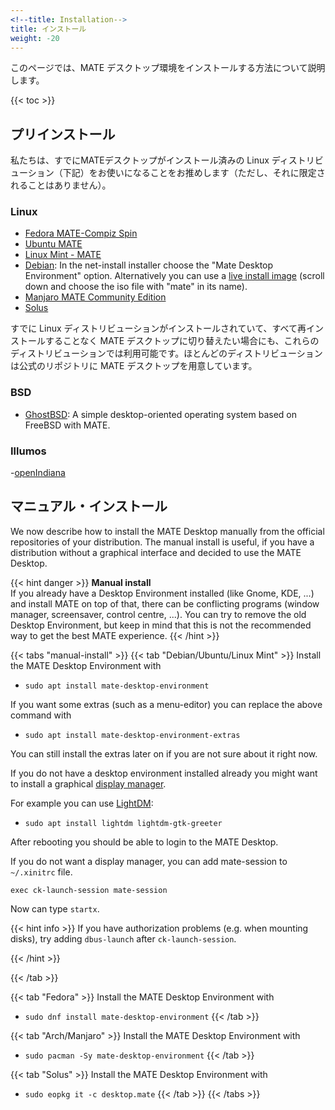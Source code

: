 ```yaml
---
<!--title: Installation-->
title: インストール
weight: -20
---
```


<!--This page describes how to install the MATE Desktop Environment.-->
このページでは、MATE デスクトップ環境をインストールする方法について説明します。

{{< toc >}}

<!--## Preinstalled-->
## プリインストール

<!--We recommend to use a distribution that already comes with the MATE Desktop pre-installed, such as (but not limited to):-->
私たちは、すでにMATEデスクトップがインストール済みの Linux ディストリビューション（下記）をお使いになることをお推めします（ただし、それに限定されることはありません）。

### Linux

- [Fedora MATE-Compiz Spin](https://spins.fedoraproject.org/mate-compiz/)
- [Ubuntu MATE](https://ubuntu-mate.org/)
- [Linux Mint - MATE](https://linuxmint.com/edition.php?id=285)
- [Debian](https://www.debian.org/): In the net-install installer choose the "Mate Desktop Environment" option. Alternatively you can use a [live install image](https://cdimage.debian.org/debian-cd/current-live/amd64/iso-hybrid/) (scroll down and choose the iso file with "mate" in its name).
- [Manjaro MATE Community Edition](https://manjaro.org/download/#mate)
- [Solus](https://getsol.us/download/)

<!--If you already have a Linux distribution installed and want to switch to the MATE Desktop without reinstalling everything, this is still possible. Almost every distribution include the MATE Desktop in their official repositories.-->
すでに Linux ディストリビューションがインストールされていて、すべて再インストールすることなく MATE デスクトップに切り替えたい場合にも、これらのディストリビューションでは利用可能です。ほとんどのディストリビューションは公式のリポジトリに MATE デスクトップを用意しています。

### BSD

- [GhostBSD](https://www.ghostbsd.org/download): A simple desktop-oriented operating system based on FreeBSD with MATE.

### Illumos

-[openIndiana](https://www.openindiana.org/download/)

<!--## Manual installation-->
## マニュアル・インストール

We now describe how to install the MATE Desktop manually from the official repositories of your distribution. The manual install is useful, if you have a distribution without a graphical interface and decided to use the MATE Desktop.


{{< hint danger >}}
**Manual install**\
If you already have a Desktop Environment installed (like Gnome, KDE, ...) and install MATE on top of that, there can be conflicting programs (window manager, screensaver, control centre, ...). You can try to remove the old Desktop Environment, but keep in mind that this is not the recommended way to get the best MATE experience.
{{< /hint >}}

{{< tabs "manual-install" >}}
{{< tab "Debian/Ubuntu/Linux Mint" >}}
Install the MATE Desktop Environment with

- `sudo apt install mate-desktop-environment`

If you want some extras (such as a menu-editor) you can replace the above command with

- `sudo apt install mate-desktop-environment-extras`

You can still install the extras later on if you are not sure about it right now.

If you do not have a desktop environment installed already you might want to install a graphical [display manager](https://wiki.archlinux.org/title/Display_manager).

For example you can use  [LightDM](https://wiki.archlinux.org/title/LightDM):

- `sudo apt install lightdm lightdm-gtk-greeter`

After rebooting you should be able to login to the MATE Desktop.

If you do not want a display manager, you can add mate-session to `~/.xinitrc` file.

```
exec ck-launch-session mate-session
```
Now can type `startx`.

{{< hint info >}}
If you have authorization problems (e.g. when mounting disks), try adding `dbus-launch` after `ck-launch-session`.

{{< /hint >}}

{{< /tab >}}

{{< tab "Fedora" >}}
Install the MATE Desktop Environment with

- `sudo dnf install mate-desktop-environment`
{{< /tab >}}

{{< tab "Arch/Manjaro" >}}
Install the MATE Desktop Environment with

- `sudo pacman -Sy mate-desktop-environment`
{{< /tab >}}

{{< tab "Solus" >}}
Install the MATE Desktop Environment with

- `sudo eopkg it -c desktop.mate`
{{< /tab >}}
{{< /tabs >}}
